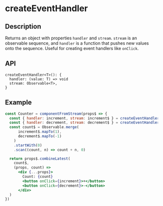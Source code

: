 # createEventHandler
## Description
Returns an object with properties `handler` and `stream`. `stream` is an observable sequence, and `handler` is a function that pushes new values onto the sequence. Useful for creating event handlers like `onClick`.

## API
```
createEventHandler<T>(): {
  handler: (value: T) => void
  stream: Observable<T>,
}
```

## Example
```jsx
const Counter = componentFromStream(props$ => {
  const { handler: increment, stream: increment$ } = createEventHandler()
  const { handler: decrement, stream: decrement$ } = createEventHandler()
  const count$ = Observable.merge(
      increment$.mapTo(1),
      decrement$.mapTo(-1)
    )
    .startWith(0)
    .scan((count, n) => count + n, 0)

  return props$.combineLatest(
    count$,
    (props, count) =>
      <div {...props}>
        Count: {count}
        <button onClick={increment}>+</button>
        <button onClick={decrement}>-</button>
      </div>
  )
})
```
